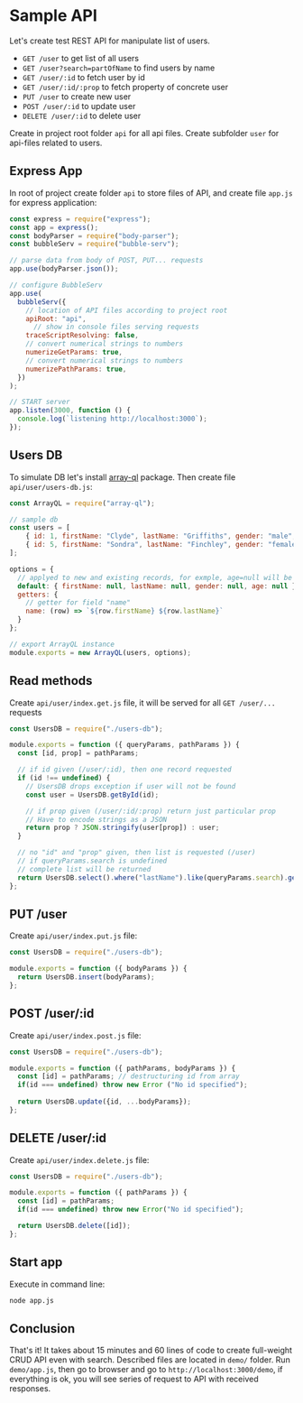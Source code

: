 # Sample API

Let's create test REST API for manipulate list of users.

- `GET /user` to get list of all users
- `GET /user?search=partOfName` to find users by name
- `GET /user/:id` to fetch user by id
- `GET /user/:id/:prop` to fetch property of concrete user
- `PUT /user` to create new user
- `POST /user/:id` to update user
- `DELETE /user/:id` to delete user

Create in project root folder `api` for all api files. Create subfolder `user` for api-files related to users.

## Express App

In root of project create folder `api` to store files of API, and create file `app.js` for express application: 

```javascript
const express = require("express");
const app = express();
const bodyParser = require("body-parser");
const bubbleServ = require("bubble-serv");

// parse data from body of POST, PUT... requests
app.use(bodyParser.json());

// configure BubbleServ
app.use(
  bubbleServ({
    // location of API files according to project root
    apiRoot: "api",
	  // show in console files serving requests
    traceScriptResolving: false,
    // convert numerical strings to numbers
    numerizeGetParams: true,
    // convert numerical strings to numbers
    numerizePathParams: true,
  })
);

// START server
app.listen(3000, function () {
  console.log(`listening http://localhost:3000`);
});
```

## Users DB

To simulate DB let's install [array-ql](https://www.npmjs.com/package/array-ql) package. Then create file `api/user/users-db.js`:

```javascript
const ArrayQL = require("array-ql");

// sample db
const users = [
    { id: 1, firstName: "Clyde", lastName: "Griffiths", gender: "male", age: 24 },
    { id: 5, firstName: "Sondra", lastName: "Finchley", gender: "female" }
];

options = {
  // applyed to new and existing records, for exmple, age=null will be added to "Sondra"
  default: { firstName: null, lastName: null, gender: null, age: null },
  getters: {
    // getter for field "name"
    name: (row) => `${row.firstName} ${row.lastName}`
  }
};

// export ArrayQL instance
module.exports = new ArrayQL(users, options);
```

## Read methods

Create `api/user/index.get.js` file, it will be served for all `GET /user/...` requests

```javascript
const UsersDB = require("./users-db");

module.exports = function ({ queryParams, pathParams }) {
  const [id, prop] = pathParams;

  // if id given (/user/:id), then one record requested
  if (id !== undefined) {
    // UsersDB drops exception if user will not be found
    const user = UsersDB.getById(id);

    // if prop given (/user/:id/:prop) return just particular prop
    // Have to encode strings as a JSON
    return prop ? JSON.stringify(user[prop]) : user;
  }

  // no "id" and "prop" given, then list is requested (/user)
  // if queryParams.search is undefined
  // complete list will be returned
  return UsersDB.select().where("lastName").like(queryParams.search).getList();  
};
```

## PUT /user

Create `api/user/index.put.js` file:

```javascript
const UsersDB = require("./users-db");

module.exports = function ({ bodyParams }) {
  return UsersDB.insert(bodyParams);
};
```

## POST /user/:id

Create `api/user/index.post.js` file:

```javascript
const UsersDB = require("./users-db");

module.exports = function ({ pathParams, bodyParams }) {
  const [id] = pathParams; // destructuring id from array
  if(id === undefined) throw new Error ("No id specified");
  
  return UsersDB.update({id, ...bodyParams});
};
```

## DELETE /user/:id

Create `api/user/index.delete.js` file:

```javascript
const UsersDB = require("./users-db");

module.exports = function ({ pathParams }) {
  const [id] = pathParams;
  if(id === undefined) throw new Error("No id specified");

  return UsersDB.delete([id]);
};
```

## Start app

Execute in command line:

```bash
node app.js
```

## Conclusion

That's it! It takes about 15 minutes and 60 lines of code to create full-weight CRUD API even with search. Described files are located in `demo/` folder. Run `demo/app.js`, then go to browser and go to `http://localhost:3000/demo`, if everything is ok, you will see series of request to API with received responses.
